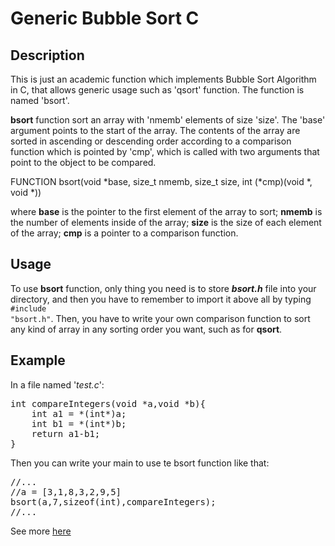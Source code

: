 # Generic Bubble Sort C
## Description
This is just an academic function which implements Bubble Sort Algorithm in C, that allows generic usage such as 'qsort' function. The function is named 'bsort'.<br>

<b>bsort</b> function sort an array with 'nmemb' elements of size 'size'. The 'base' argument points to the start of
the array. The contents of the array are sorted in ascending or descending order according to a comparison
function which is pointed by 'cmp', which is called with two arguments that point to the object to be compared.

FUNCTION  bsort(void *base, size_t nmemb, size_t size, int (*cmp)(void *, void *))

where <b>base</b> is the pointer to the first element of the array to sort; <b>nmemb</b> is the number of elements inside of the array; <b>size</b> is the size of each element of the array; <b>cmp</b> is a pointer to a comparison function.

## Usage

To use <b>bsort</b> function, only thing you need is to store <b><i>bsort.h</i></b> file into your directory, and then you have to remember to import it above all by typing <code>#include "bsort.h"</code>. Then, you have to write your own comparison function to sort any kind of array in any sorting order you want, such as for <b>qsort</b>.

## Example
In a file named '<i>test.c</i>':

<pre class="prettyprint">
int compareIntegers(void *a,void *b){
	int a1 = *(int*)a;
	int b1 = *(int*)b;
	return a1-b1;
}
</pre>
Then you can write your main to use te bsort function like that:

<pre class="prettyprint">
//... 
//a = [3,1,8,3,2,9,5]
bsort(a,7,sizeof(int),compareIntegers);
//...
</pre>
See more <a href="test.c">here</a>

